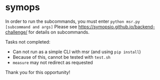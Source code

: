 # symops

In order to run the subcommands, you must enter `python msr.py [subcommand and args]`
Please see https://symopsio.github.io/backend-challenge/ for details on subcommands.

Tasks not completed:
- Can not run as a simple CLI with msr (and using `pip install`)
- Because of this, cannot be tested with `test.sh`
- `measure` may not redirect as requested

Thank you for this opportunity!
